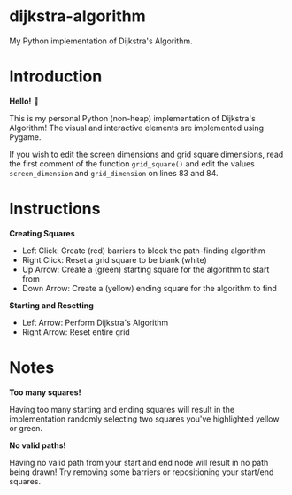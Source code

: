 # dijkstra-algorithm
My Python implementation of Dijkstra's Algorithm.

# Introduction
**Hello!** 👋

This is my personal Python (non-heap) implementation of Dijkstra's Algorithm! The visual and interactive elements are implemented using Pygame. 

If you wish to edit the screen dimensions and grid square dimensions, read the first comment of the function ```grid_square()``` and edit the values ```screen_dimension``` and ```grid_dimension``` on lines 83 and 84.

# Instructions
**Creating Squares**
- Left Click: Create (red) barriers to block the path-finding algorithm
- Right Click: Reset a grid square to be blank (white)
- Up Arrow: Create a (green) starting square for the algorithm to start from
- Down Arrow: Create a (yellow) ending square for the algorithm to find

**Starting and Resetting**
- Left Arrow: Perform Dijkstra's Algorithm
- Right Arrow: Reset entire grid 

# Notes
**Too many squares!**

Having too many starting and ending squares will result in the implementation randomly selecting two squares you've highlighted yellow or green.

**No valid paths!**

Having no valid path from your start and end node will result in no path being drawn! Try removing some barriers or repositioning your start/end squares.
